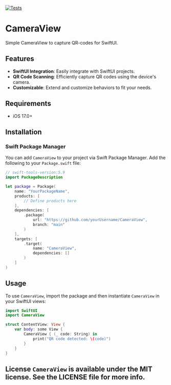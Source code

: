 [![Tests](https://github.com/sentryco/CameraView/actions/workflows/Tests.yml/badge.svg)](https://github.com/sentryco/CameraView/actions/workflows/Tests.yml)

# CameraView

Simple CameraView to capture QR-codes for SwiftUI.

## Features

- **SwiftUI Integration**: Easily integrate with SwiftUI projects.
- **QR Code Scanning**: Efficiently capture QR codes using the device's camera.
- **Customizable**: Extend and customize behaviors to fit your needs.

## Requirements

- iOS 17.0+

## Installation

### Swift Package Manager

You can add `CameraView` to your project via Swift Package Manager. Add the following to your `Package.swift` file:

```swift
// swift-tools-version:5.9
import PackageDescription

let package = Package(
    name: "YourPackageName",
    products: [
        // Define products here
    ],
    dependencies: [
        .package(
            url: "https://github.com/yourUsername/CameraView",
            branch: "main"
        )
    ],
    targets: [
        .target(
            name: "CameraView",
            dependencies: []
        )
    ]
)
```

## Usage

To use `CameraView`, import the package and then instantiate `CameraView` in your SwiftUI views:

```swift
import SwiftUI
import CameraView

struct ContentView: View {
    var body: some View {
        CameraView { (_ code: String) in
            print("QR code detected: \(code)")
        }
    }
}
```

## License `CameraView` is available under the MIT license. See the LICENSE file for more info.  

